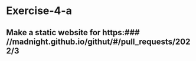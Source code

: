 # Exercise-4-a <br>
## Make a static website for https:### //madnight.github.io/githut/#/pull_requests/2022/3
